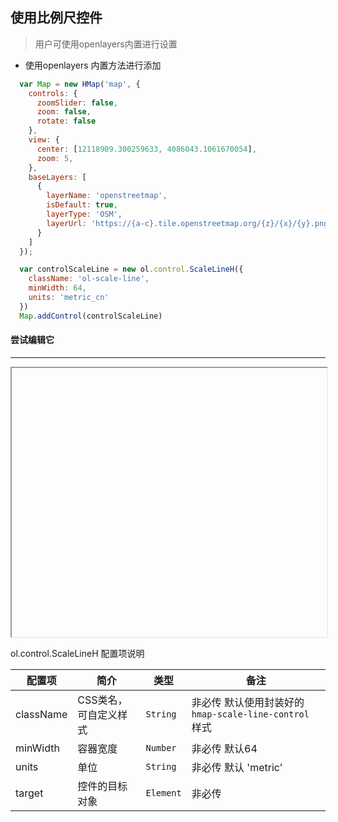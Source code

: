 ## 使用比例尺控件

> 用户可使用openlayers内置进行设置

* 使用openlayers 内置方法进行添加

```javascript
  var Map = new HMap('map', {
    controls: {
      zoomSlider: false,
      zoom: false,
      rotate: false
    },
    view: {
      center: [12118909.300259633, 4086043.1061670054],
      zoom: 5,
    },
    baseLayers: [
      {
        layerName: 'openstreetmap',
        isDefault: true,
        layerType: 'OSM',
        layerUrl: 'https://{a-c}.tile.openstreetmap.org/{z}/{x}/{y}.png'
      }
    ]
  });

  var controlScaleLine = new ol.control.ScaleLineH({
    className: 'ol-scale-line',
    minWidth: 64,
    units: 'metric_cn'
  })
  Map.addControl(controlScaleLine)
```

#### 尝试编辑它
---
<iframe width="100%" height="430"></iframe>

ol.control.ScaleLineH 配置项说明

| 配置项 | 简介 | 类型 | 备注 |
| --- | --- |--- | --- |
| className | CSS类名，可自定义样式 | `String` | 非必传 默认使用封装好的 ```hmap-scale-line-control``` 样式 |
| minWidth | 容器宽度 | `Number` | 非必传 默认64|
| units	 | 单位 | `String` | 非必传 默认 'metric'|
| target | 控件的目标对象 | `Element` | 非必传 |
